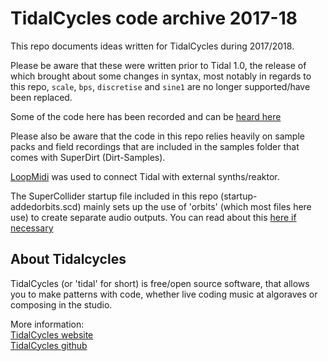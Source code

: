 # TidalCycles code archive 2017-18 

This repo documents ideas written for TidalCycles during 2017/2018.

Please be aware that these were written prior to Tidal 1.0, the release of which brought about some changes in syntax, most notably in regards to this repo, ```scale```, ```bps```, ```discretise``` and ```sine1``` are no longer supported/have been replaced.

Some of the code here has been recorded and can be [heard here](https://soundcloud.com/muesliboys)

Please also be aware that the code in this repo relies heavily on sample packs and field recordings that are included in the samples folder that comes with SuperDirt (Dirt-Samples).

[LoopMidi](https://www.tobias-erichsen.de/software/loopmidi.html) was used to connect Tidal with external synths/reaktor. 

The SuperCollider startup file included in this repo (startup-addedorbits.scd) mainly sets up the use of 'orbits' (which most files here use) to create separate audio outputs. You can read about this [here if necessary](https://tidalcycles.org/index.php/Separate_audio_outputs)

## About Tidalcycles

TidalCycles (or 'tidal' for short) is free/open source software, that allows you to make patterns with code, whether live coding music at algoraves or composing in the studio. 

More information:<br>
[TidalCycles website](https://tidalcycles.org/index.php/Welcome)<br>
[TidalCycles github](https://github.com/tidalcycles/Tidal)
